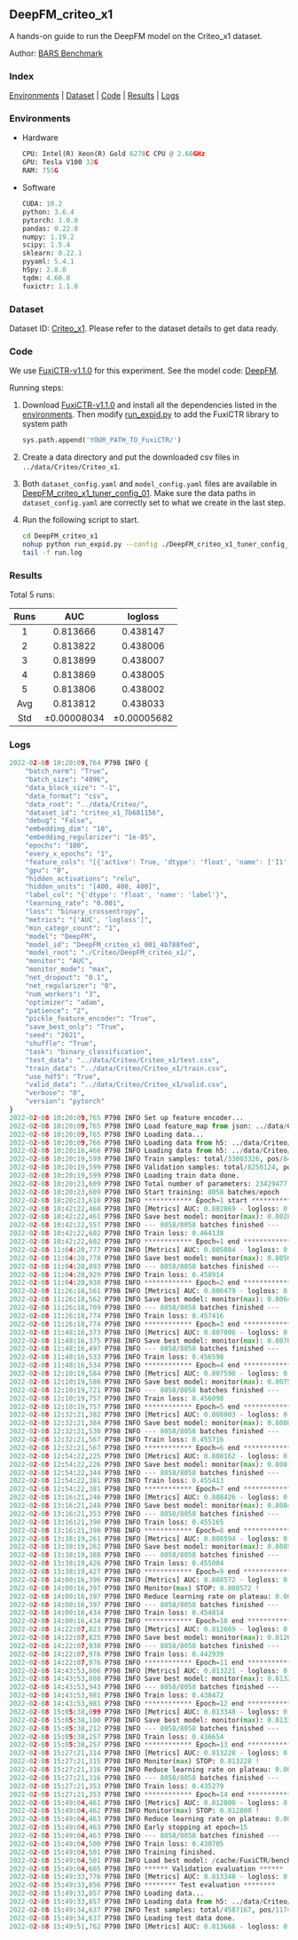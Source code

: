 ## DeepFM_criteo_x1

A hands-on guide to run the DeepFM model on the Criteo_x1 dataset.

Author: [BARS Benchmark](https://github.com/reczoo/BARS/blob/main/CITATION)

### Index
[Environments](#Environments) | [Dataset](#Dataset) | [Code](#Code) | [Results](#Results) | [Logs](#Logs)

### Environments
+ Hardware

  ```python
  CPU: Intel(R) Xeon(R) Gold 6278C CPU @ 2.60GHz
  GPU: Tesla V100 32G
  RAM: 755G

  ```

+ Software

  ```python
  CUDA: 10.2
  python: 3.6.4
  pytorch: 1.0.0
  pandas: 0.22.0
  numpy: 1.19.2
  scipy: 1.5.4
  sklearn: 0.22.1
  pyyaml: 5.4.1
  h5py: 2.8.0
  tqdm: 4.60.0
  fuxictr: 1.1.0

  ```

### Dataset
Dataset ID: [Criteo_x1](https://github.com/reczoo/Datasets/tree/main/Criteo/Criteo_x1). Please refer to the dataset details to get data ready.

### Code

We use [FuxiCTR-v1.1.0](https://github.com/reczoo/FuxiCTR/tree/v1.1.0) for this experiment. See the model code: [DeepFM](https://github.com/reczoo/FuxiCTR/blob/v1.1.0/fuxictr/pytorch/models/DeepFM.py).

Running steps:

1. Download [FuxiCTR-v1.1.0](https://github.com/reczoo/FuxiCTR/archive/refs/tags/v1.1.0.zip) and install all the dependencies listed in the [environments](#environments). Then modify [run_expid.py](./run_expid.py#L5) to add the FuxiCTR library to system path
    
    ```python
    sys.path.append('YOUR_PATH_TO_FuxiCTR/')
    ```

2. Create a data directory and put the downloaded csv files in `../data/Criteo/Criteo_x1`.

3. Both `dataset_config.yaml` and `model_config.yaml` files are available in [DeepFM_criteo_x1_tuner_config_01](./DeepFM_criteo_x1_tuner_config_01). Make sure the data paths in `dataset_config.yaml` are correctly set to what we create in the last step.

4. Run the following script to start.

    ```bash
    cd DeepFM_criteo_x1
    nohup python run_expid.py --config ./DeepFM_criteo_x1_tuner_config_01 --expid DeepFM_criteo_x1_001_4b788fed --gpu 0 > run.log &
    tail -f run.log
    ```

### Results

Total 5 runs:

| Runs | AUC | logloss  |
|:--------------------:|:--------------------:|:--------------------:|
| 1 | 0.813666 | 0.438147  |
| 2 | 0.813822 | 0.438006  |
| 3 | 0.813899 | 0.438007  |
| 4 | 0.813869 | 0.438005  |
| 5 | 0.813806 | 0.438002  |
| Avg | 0.813812 | 0.438033 |
| Std | &#177;0.00008034 | &#177;0.00005682 |


### Logs
```python
2022-02-08 10:20:09,764 P798 INFO {
    "batch_norm": "True",
    "batch_size": "4096",
    "data_block_size": "-1",
    "data_format": "csv",
    "data_root": "../data/Criteo/",
    "dataset_id": "criteo_x1_7b681156",
    "debug": "False",
    "embedding_dim": "10",
    "embedding_regularizer": "1e-05",
    "epochs": "100",
    "every_x_epochs": "1",
    "feature_cols": "[{'active': True, 'dtype': 'float', 'name': ['I1', 'I2', 'I3', 'I4', 'I5', 'I6', 'I7', 'I8', 'I9', 'I10', 'I11', 'I12', 'I13'], 'type': 'numeric'}, {'active': True, 'dtype': 'float', 'name': ['C1', 'C2', 'C3', 'C4', 'C5', 'C6', 'C7', 'C8', 'C9', 'C10', 'C11', 'C12', 'C13', 'C14', 'C15', 'C16', 'C17', 'C18', 'C19', 'C20', 'C21', 'C22', 'C23', 'C24', 'C25', 'C26'], 'type': 'categorical'}]",
    "gpu": "0",
    "hidden_activations": "relu",
    "hidden_units": "[400, 400, 400]",
    "label_col": "{'dtype': 'float', 'name': 'label'}",
    "learning_rate": "0.001",
    "loss": "binary_crossentropy",
    "metrics": "['AUC', 'logloss']",
    "min_categr_count": "1",
    "model": "DeepFM",
    "model_id": "DeepFM_criteo_x1_001_4b788fed",
    "model_root": "./Criteo/DeepFM_criteo_x1/",
    "monitor": "AUC",
    "monitor_mode": "max",
    "net_dropout": "0.1",
    "net_regularizer": "0",
    "num_workers": "3",
    "optimizer": "adam",
    "patience": "2",
    "pickle_feature_encoder": "True",
    "save_best_only": "True",
    "seed": "2021",
    "shuffle": "True",
    "task": "binary_classification",
    "test_data": "../data/Criteo/Criteo_x1/test.csv",
    "train_data": "../data/Criteo/Criteo_x1/train.csv",
    "use_hdf5": "True",
    "valid_data": "../data/Criteo/Criteo_x1/valid.csv",
    "verbose": "0",
    "version": "pytorch"
}
2022-02-08 10:20:09,765 P798 INFO Set up feature encoder...
2022-02-08 10:20:09,765 P798 INFO Load feature_map from json: ../data/Criteo/criteo_x1_7b681156/feature_map.json
2022-02-08 10:20:09,765 P798 INFO Loading data...
2022-02-08 10:20:09,766 P798 INFO Loading data from h5: ../data/Criteo/criteo_x1_7b681156/train.h5
2022-02-08 10:20:18,466 P798 INFO Loading data from h5: ../data/Criteo/criteo_x1_7b681156/valid.h5
2022-02-08 10:20:19,599 P798 INFO Train samples: total/33003326, pos/8456369, neg/24546957, ratio/25.62%, blocks/1
2022-02-08 10:20:19,599 P798 INFO Validation samples: total/8250124, pos/2114300, neg/6135824, ratio/25.63%, blocks/1
2022-02-08 10:20:19,599 P798 INFO Loading train data done.
2022-02-08 10:20:23,609 P798 INFO Total number of parameters: 23429477.
2022-02-08 10:20:23,609 P798 INFO Start training: 8058 batches/epoch
2022-02-08 10:20:23,610 P798 INFO ************ Epoch=1 start ************
2022-02-08 10:42:22,460 P798 INFO [Metrics] AUC: 0.802869 - logloss: 0.448263
2022-02-08 10:42:22,461 P798 INFO Save best model: monitor(max): 0.802869
2022-02-08 10:42:22,557 P798 INFO --- 8058/8058 batches finished ---
2022-02-08 10:42:22,602 P798 INFO Train loss: 0.464138
2022-02-08 10:42:22,602 P798 INFO ************ Epoch=1 end ************
2022-02-08 11:04:20,777 P798 INFO [Metrics] AUC: 0.805084 - logloss: 0.446305
2022-02-08 11:04:20,778 P798 INFO Save best model: monitor(max): 0.805084
2022-02-08 11:04:20,893 P798 INFO --- 8058/8058 batches finished ---
2022-02-08 11:04:20,929 P798 INFO Train loss: 0.458914
2022-02-08 11:04:20,930 P798 INFO ************ Epoch=2 end ************
2022-02-08 11:26:18,561 P798 INFO [Metrics] AUC: 0.806479 - logloss: 0.444904
2022-02-08 11:26:18,562 P798 INFO Save best model: monitor(max): 0.806479
2022-02-08 11:26:18,709 P798 INFO --- 8058/8058 batches finished ---
2022-02-08 11:26:18,774 P798 INFO Train loss: 0.457416
2022-02-08 11:26:18,774 P798 INFO ************ Epoch=3 end ************
2022-02-08 11:48:16,373 P798 INFO [Metrics] AUC: 0.807006 - logloss: 0.444409
2022-02-08 11:48:16,375 P798 INFO Save best model: monitor(max): 0.807006
2022-02-08 11:48:16,497 P798 INFO --- 8058/8058 batches finished ---
2022-02-08 11:48:16,533 P798 INFO Train loss: 0.456598
2022-02-08 11:48:16,534 P798 INFO ************ Epoch=4 end ************
2022-02-08 12:10:19,584 P798 INFO [Metrics] AUC: 0.807590 - logloss: 0.443927
2022-02-08 12:10:19,586 P798 INFO Save best model: monitor(max): 0.807590
2022-02-08 12:10:19,721 P798 INFO --- 8058/8058 batches finished ---
2022-02-08 12:10:19,757 P798 INFO Train loss: 0.456098
2022-02-08 12:10:19,757 P798 INFO ************ Epoch=5 end ************
2022-02-08 12:32:21,382 P798 INFO [Metrics] AUC: 0.808003 - logloss: 0.443573
2022-02-08 12:32:21,384 P798 INFO Save best model: monitor(max): 0.808003
2022-02-08 12:32:21,530 P798 INFO --- 8058/8058 batches finished ---
2022-02-08 12:32:21,567 P798 INFO Train loss: 0.455716
2022-02-08 12:32:21,567 P798 INFO ************ Epoch=6 end ************
2022-02-08 12:54:22,225 P798 INFO [Metrics] AUC: 0.808162 - logloss: 0.443370
2022-02-08 12:54:22,226 P798 INFO Save best model: monitor(max): 0.808162
2022-02-08 12:54:22,344 P798 INFO --- 8058/8058 batches finished ---
2022-02-08 12:54:22,381 P798 INFO Train loss: 0.455413
2022-02-08 12:54:22,381 P798 INFO ************ Epoch=7 end ************
2022-02-08 13:16:21,246 P798 INFO [Metrics] AUC: 0.808426 - logloss: 0.443266
2022-02-08 13:16:21,248 P798 INFO Save best model: monitor(max): 0.808426
2022-02-08 13:16:21,353 P798 INFO --- 8058/8058 batches finished ---
2022-02-08 13:16:21,390 P798 INFO Train loss: 0.455165
2022-02-08 13:16:21,390 P798 INFO ************ Epoch=8 end ************
2022-02-08 13:38:19,261 P798 INFO [Metrics] AUC: 0.808594 - logloss: 0.442986
2022-02-08 13:38:19,262 P798 INFO Save best model: monitor(max): 0.808594
2022-02-08 13:38:19,388 P798 INFO --- 8058/8058 batches finished ---
2022-02-08 13:38:19,426 P798 INFO Train loss: 0.455004
2022-02-08 13:38:19,427 P798 INFO ************ Epoch=9 end ************
2022-02-08 14:00:16,396 P798 INFO [Metrics] AUC: 0.808572 - logloss: 0.442988
2022-02-08 14:00:16,397 P798 INFO Monitor(max) STOP: 0.808572 !
2022-02-08 14:00:16,397 P798 INFO Reduce learning rate on plateau: 0.000100
2022-02-08 14:00:16,397 P798 INFO --- 8058/8058 batches finished ---
2022-02-08 14:00:16,434 P798 INFO Train loss: 0.454814
2022-02-08 14:00:16,434 P798 INFO ************ Epoch=10 end ************
2022-02-08 14:22:07,823 P798 INFO [Metrics] AUC: 0.812669 - logloss: 0.439206
2022-02-08 14:22:07,825 P798 INFO Save best model: monitor(max): 0.812669
2022-02-08 14:22:07,938 P798 INFO --- 8058/8058 batches finished ---
2022-02-08 14:22:07,976 P798 INFO Train loss: 0.442939
2022-02-08 14:22:07,976 P798 INFO ************ Epoch=11 end ************
2022-02-08 14:43:53,806 P798 INFO [Metrics] AUC: 0.813221 - logloss: 0.438715
2022-02-08 14:43:53,808 P798 INFO Save best model: monitor(max): 0.813221
2022-02-08 14:43:53,943 P798 INFO --- 8058/8058 batches finished ---
2022-02-08 14:43:53,981 P798 INFO Train loss: 0.438472
2022-02-08 14:43:53,981 P798 INFO ************ Epoch=12 end ************
2022-02-08 15:05:38,099 P798 INFO [Metrics] AUC: 0.813348 - logloss: 0.438602
2022-02-08 15:05:38,100 P798 INFO Save best model: monitor(max): 0.813348
2022-02-08 15:05:38,212 P798 INFO --- 8058/8058 batches finished ---
2022-02-08 15:05:38,257 P798 INFO Train loss: 0.436654
2022-02-08 15:05:38,257 P798 INFO ************ Epoch=13 end ************
2022-02-08 15:27:21,314 P798 INFO [Metrics] AUC: 0.813228 - logloss: 0.438742
2022-02-08 15:27:21,315 P798 INFO Monitor(max) STOP: 0.813228 !
2022-02-08 15:27:21,316 P798 INFO Reduce learning rate on plateau: 0.000010
2022-02-08 15:27:21,316 P798 INFO --- 8058/8058 batches finished ---
2022-02-08 15:27:21,353 P798 INFO Train loss: 0.435279
2022-02-08 15:27:21,353 P798 INFO ************ Epoch=14 end ************
2022-02-08 15:49:04,461 P798 INFO [Metrics] AUC: 0.812800 - logloss: 0.439494
2022-02-08 15:49:04,462 P798 INFO Monitor(max) STOP: 0.812800 !
2022-02-08 15:49:04,463 P798 INFO Reduce learning rate on plateau: 0.000001
2022-02-08 15:49:04,463 P798 INFO Early stopping at epoch=15
2022-02-08 15:49:04,463 P798 INFO --- 8058/8058 batches finished ---
2022-02-08 15:49:04,500 P798 INFO Train loss: 0.430705
2022-02-08 15:49:04,501 P798 INFO Training finished.
2022-02-08 15:49:04,501 P798 INFO Load best model: /cache/FuxiCTR/benchmarks/Criteo/DeepFM_criteo_x1/criteo_x1_7b681156/DeepFM_criteo_x1_001_4b788fed.model
2022-02-08 15:49:04,605 P798 INFO ****** Validation evaluation ******
2022-02-08 15:49:33,776 P798 INFO [Metrics] AUC: 0.813348 - logloss: 0.438602
2022-02-08 15:49:33,856 P798 INFO ******** Test evaluation ********
2022-02-08 15:49:33,857 P798 INFO Loading data...
2022-02-08 15:49:33,857 P798 INFO Loading data from h5: ../data/Criteo/criteo_x1_7b681156/test.h5
2022-02-08 15:49:34,637 P798 INFO Test samples: total/4587167, pos/1174769, neg/3412398, ratio/25.61%, blocks/1
2022-02-08 15:49:34,637 P798 INFO Loading test data done.
2022-02-08 15:49:51,762 P798 INFO [Metrics] AUC: 0.813666 - logloss: 0.438147

```
